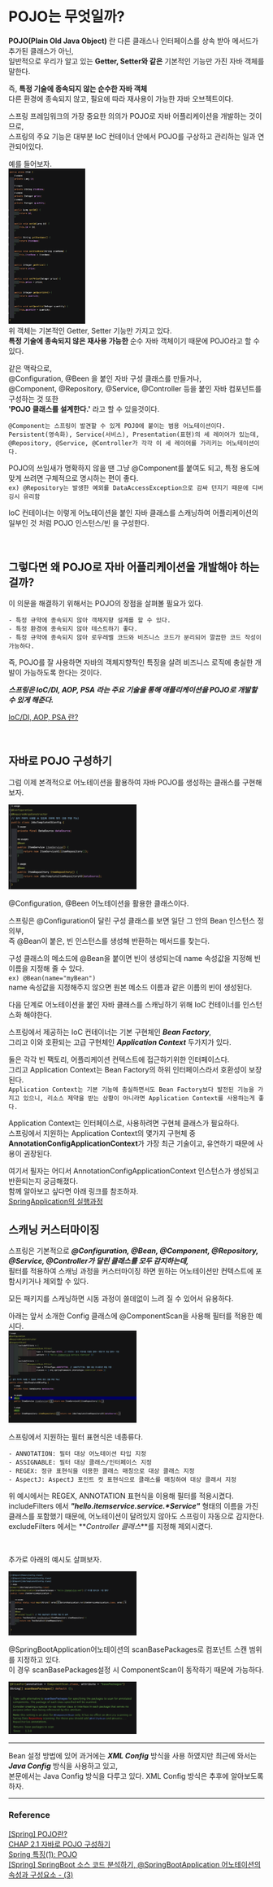 # POJO는 무엇일까?

**POJO(Plain Old Java Object)** 란 다른 클래스나 인터페이스를 상속 받아 메서드가 추가된 클래스가 아닌,  
일반적으로 우리가 알고 있는 **Getter, Setter와 같은** 기본적인 기능만 가진 자바 객체를 말한다.

즉, **특정 기술에 종속되지 않는 순수한 자바 객체**  
다른 환경에 종속되지 않고, 필요에 따라 재사용이 가능한 자바 오브젝트이다.

스프링 프레임워크의 가장 중요한 의의가 POJO로 자바 어플리케이션을 개발하는 것이므로,  
스프링의 주요 기능은 대부분 IoC 컨테이너 안에서 POJO를 구상하고 관리하는 일과 연관되어있다.

예를 들어보자.  
<img src="../Img/POJO_img_1.png" width="30%">  
위 객체는 기본적인 Getter, Setter 기능만 가지고 있다.  
**특정 기술에 종속되지 않은 재사용 가능한** 순수 자바 객체이기 때문에 POJO라고 할 수 있다.

같은 맥락으로,  
@Configuration, @Been 을 붙인 자바 구성 클래스를 만들거나,  
@Component, @Repository, @Service, @Controller 등을 붙인 자바 컴포넌트를 구성하는 것 또한  
**'POJO 클래스를 설계한다.'** 라고 할 수 있을것이다.

```
@Component는 스프링이 발견할 수 있게 POJO에 붙이는 범용 어노테이션이다.
Persistent(영속화), Service(서비스), Presentation(표현)의 세 레이어가 있는데,
@Repository, @Service, @Controller가 각각 이 세 레이어를 가리키는 어노테이션이다.
```

POJO의 쓰임새가 명확하지 않을 땐 그냥 @Component를 붙여도 되고, 특정 용도에 맞게 쓰려면 구체적으로 명시하는 편이 좋다.  
`ex) @Repository는 발생한 예외를 DataAccessException으로 감싸 던지기 때문에 디버깅시 유리함`

IoC 컨테이너는 이렇게 어노테이션을 붙인 자바 클래스를 스캐닝하여 어플리케이션의 일부인 것 처럼 POJO 인스턴스/빈 을 구성한다.

</br>

## 그렇다면 왜 POJO로 자바 어플리케이션을 개발해야 하는걸까?

이 의문을 해결하기 위해서는 POJO의 장점을 살펴볼 필요가 있다.

```
- 특정 규약에 종속되지 않아 객체지향 설계를 할 수 있다.
- 특정 환경에 종속되지 않아 테스트하기 좋다.
- 특정 규약에 종속되지 않아 로우레벨 코드와 비즈니스 코드가 분리되어 깔끔한 코드 작성이 가능하다.
```

즉, POJO를 잘 사용하면 자바의 객체지향적인 특징을 살려 비즈니스 로직에 충실한 개발이 가능하도록 한다는 것이다.

**_스프링은 IoC/DI, AOP, PSA 라는 주요 기술을 통해 애플리케이션을 POJO로 개발할 수 있게 해준다._**

[IoC/DI, AOP, PSA 란?]()

</br>

## 자바로 POJO 구성하기

그럼 이제 본격적으로 어노테이션을 활용하여 자바 POJO를 생성하는 클래스를 구현해보자.

<img src="../Img/POJO_img_2.png" width="50%">

@Configuration, @Been 어노테이션을 활용한 클래스이다.

스프링은 @Configuration이 달린 구성 클래스를 보면 일단 그 안의 Bean 인스턴스 정의부,  
즉 @Bean이 붙은, 빈 인스턴스를 생성해 반환하는 메서드를 찾는다.

구성 클래스의 메소드에 @Bean을 붙이면 빈이 생성되는데 name 속성값을 지정해 빈 이름을 지정해 줄 수 있다.  
`ex) @Bean(name="myBean")`  
name 속성값을 지정해주지 않으면 원본 메소드 이름과 같은 이름의 빈이 생성된다.

다음 단계로 어노테이션을 붙인 자바 클래스를 스캐닝하기 위해 IoC 컨테이너를 인스턴스화 해야한다.

스프링에서 제공하는 IoC 컨테이너는 기본 구현체인 **_Bean Factory_**,  
그리고 이와 호환되는 고급 구현체인 **_Application Context_** 두가지가 있다.

둘은 각각 빈 팩토리, 어플리케이션 컨텍스트에 접근하기위한 인터페이스다.  
그리고 Application Context는 Bean Factory의 하위 인터페이스라서 호환성이 보장된다.  
`Application Context는 기본 기능에 충실하면서도 Bean Factory보다 발전된 기능을 가지고 있으니, 리소스 제약을 받는 상황이 아니라면 Application Context를 사용하는게 좋다.`

Application Context는 인터페이스로, 사용하려면 구현체 클래스가 필요하다.  
스프링에서 지원하는 Application Context의 몇가지 구현체 중 **AnnotationConfigApplicationContext**가 가장 최근 기술이고, 유연하기 때문에 사용이 권장된다.

여기서 필자는 어디서 AnnotationConfigApplicationContext 인스턴스가 생성되고 반환되는지 궁금해졌다.  
함께 알아보고 싶다면 아래 링크를 참조하자.  
[SpringApplication의 실행과정]()

## 스캐닝 커스터마이징

스프링은 기본적으로 **_@Configuration, @Bean, @Component, @Repository, @Service, @Controller가 달린 클래스를 모두 감지하는데,_**  
필터를 적용하여 스캐닝 과정을 커스터마이징 하면 원하는 어노테이션만 컨텍스트에 포함시키거나 제외할 수 있다.

모든 패키지를 스캐닝하면 시동 과정이 쓸데없이 느려 질 수 있어서 유용하다.

아래는 앞서 소개한 Config 클래스에 @ComponentScan을 사용해 필터를 적용한 예시다.  
<img src="../Img/POJO_img_3.png" width="50%">

스프링에서 지원하는 필터 표현식은 네종류다.

```
- ANNOTATION: 필터 대상 어노테이션 타입 지정
- ASSIGNABLE: 필터 대상 클래스/인터페이스 지정
- REGEX: 정규 표현식을 이용한 클래스 매칭으로 대상 클래스 지정
- AspectJ: AspectJ 포인트 컷 표현식으로 클래스를 매칭하여 대상 클래서 지정
```

위 예시에서는 REGEX, ANNOTATION 표현식을 이용해 필터를 적용시켰다.  
includeFilters 에서 **_"hello.itemservice.service.\*Service"_** 형태의 이름을 가진 클래스를 포함했기 때문에, 어노테이션이 달려있지 않아도 스프링이 자동으로 감지한다.  
excludeFilters 에서는 **_Controller 클래스_**를 지정해 제외시켰다.

<br>

추가로 아래의 예시도 살펴보자.

<img src="../Img/POJO_img_4.png" width="50%">

@SpringBootApplication어노테이션의 scanBasePackages로 컴포넌트 스캔 범위를 지정하고 있다.  
이 경우 scanBasePackages설정 시 ComponentScan이 동작하기 때문에 가능하다.

<img src="../Img/POJO_img_5.png" width="50%">

---

Bean 설정 방법에 있어 과거에는 **_XML Config_** 방식을 사용 하였지만 최근에 와서는 **_Java Config_** 방식을 사용하고 있고,  
본문에서는 Java Config 방식을 다루고 있다. XML Config 방식은 추후에 알아보도록 하자.

---

### Reference

[[Spring] POJO란?](https://yoo11052.tistory.com/133)  
[CHAP 2.1 자바로 POJO 구성하기](https://invincibletyphoon.tistory.com/75)  
[Spring 특징(1): POJO](https://velog.io/@alicesykim95/Spring-POJOPlain-Old-Java-Object)  
[[Spring] SpringBoot 소스 코드 분석하기, @SpringBootApplication 어노테이션의 속성과 구성요소 - (3)](https://mangkyu.tistory.com/211)
